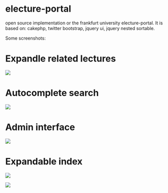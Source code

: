 # electure-portal

open source implementation or the frankfurt university electure-portal.
It is based on: cakephp, twitter bootstrap, jquery ui, jquery nested sortable.

Some screenshots:

# Expandle related lectures

![](https://raw.github.com/srad/electure-portal/master/resources/screenshots/2.png)

# Autocomplete search

![](https://raw.github.com/srad/electure-portal/master/resources/screenshots/1.png)

# Admin interface

![](https://raw.github.com/srad/electure-portal/master/resources/screenshots/3.png)

# Expandable index

![](https://raw.github.com/srad/electure-portal/master/resources/screenshots/4.png)

![](https://raw.github.com/srad/electure-portal/master/resources/screenshots/5.png)